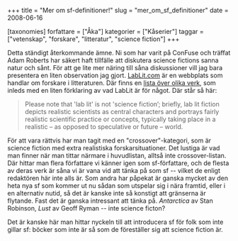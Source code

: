 +++
title = "Mer om sf-definitioner!"
slug = "mer_om_sf_definitioner"
date = 2008-06-16

[taxonomies]
forfattare = ["Åka"]
kategorier = ["Kåserier"]
taggar = ["vetenskap", "forskare", "litteratur", "science fiction"]
+++

Detta ständigt återkommande ämne. Ni som har varit på ConFuse och träffat Adam Roberts har säkert haft tillfälle att diskutera science fictions sanna natur och sånt. För att ge lite mer näring till såna diskussioner vill jag bara presentera en liten observation jag gjort. <a href="http://lablit.com">LabLit.com</a> är en webbplats som handlar om forskare i litteraturen. Där finns en <a href="http://lablit.com/the_list">lista över olika verk</a>, som inleds med en liten förklaring av vad LabLit är för något. Där står så här:



<blockquote>Please note that 'lab lit' is not 'science fiction’; briefly, lab lit fiction depicts realistic scientists as central characters and portrays fairly realistic scientific practice or concepts, typically taking place in a realistic – as opposed to speculative or future – world.</blockquote>

För att vara rättvis har man tagit med en "crossover"-kategori, som är science fiction med extra realistiska forskarsituationer. Det lustiga är vad man finner när man tittar närmare i huvudlistan, alltså inte crossover-listan. Där hittar man flera författare vi känner igen som sf-författare, och de flesta av deras verk är såna vi är vana vid att tänka på som sf -- vilket de enligt redaktören här inte alls är. Som andra har påpekat är ganska mycket av den heta nya sf som kommer ut nu sådan som utspelar sig i nära framtid, eller i en alternativ nutid, så det är kanske inte så konstigt att gränserna är flytande. Fast det är ganska intressant att tänka på. <em>Antarctica</em> av Stan Robinson, <em>Lust</em> av Geoff Ryman -- inte science ficton?

Det är kanske här man hittar nyckeln till att introducera sf för folk som inte gillar sf: böcker som inte är så som de föreställer sig att science fiction är.
